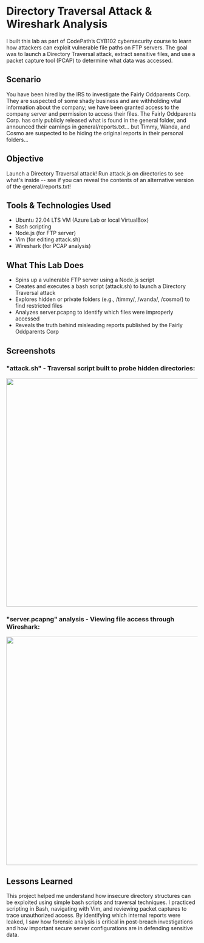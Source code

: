 # Directory Traversal Attack & Wireshark Analysis

I built this lab as part of CodePath’s CYB102 cybersecurity course to learn how attackers can exploit vulnerable file paths on FTP servers. The goal was to launch a Directory Traversal attack, extract sensitive files, and use a packet capture tool (PCAP) to determine what data was accessed.

## Scenario
You have been hired by the IRS to investigate the Fairly Oddparents Corp. They are suspected of some shady business and are withholding vital information about the company; we have been granted access to the company server and permission to access their files. The Fairly Oddparents Corp. has only publicly released what is found in the general folder, and announced their earnings in general/reports.txt... but Timmy, Wanda, and Cosmo are suspected to be hiding the original reports in their personal folders...

## Objective
Launch a Directory Traversal attack! Run attack.js on directories to see what's inside -- see if you can reveal the contents of an alternative version of the general/reports.txt!

## Tools & Technologies Used
- Ubuntu 22.04 LTS VM (Azure Lab or local VirtualBox)
- Bash scripting
- Node.js (for FTP server)
- Vim (for editing attack.sh)
- Wireshark (for PCAP analysis)

## What This Lab Does
- Spins up a vulnerable FTP server using a Node.js script
- Creates and executes a bash script (attack.sh) to launch a Directory Traversal attack
- Explores hidden or private folders (e.g., /timmy/, /wanda/, /cosmo/) to find restricted files
- Analyzes server.pcapng to identify which files were improperly accessed
- Reveals the truth behind misleading reports published by the Fairly Oddparents Corp

## Screenshots
### "attack.sh" - Traversal script built to probe hidden directories:
<img src="https://github.com/user-attachments/assets/0ac4509d-5db8-4589-85b0-b1f6bafec5a1" width="600"/>

### "server.pcapng" analysis - Viewing file access through Wireshark:
<img src="https://github.com/user-attachments/assets/c1a05b17-d3e0-4472-a98d-132397ac8eb5" width="600"/>

## Lessons Learned
This project helped me understand how insecure directory structures can be exploited using simple bash scripts and traversal techniques. I practiced scripting in Bash, navigating with Vim, and reviewing packet captures to trace unauthorized access. By identifying which internal reports were leaked, I saw how forensic analysis is critical in post-breach investigations and how important secure server configurations are in defending sensitive data.
